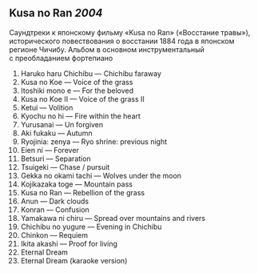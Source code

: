 ## Kusa no Ran *2004*

Саундтреки к японскому фильму «Kusa no Ran» («Восстание травы»), исторического повествования о восстании 1884 года в японском регионе Чичибу.
Альбом в основном инструментальный с преобладанием фортепиано

1. Haruko haru Chichibu — Chichibu faraway
2. Kusa no Koe — Voice of the grass
3. Itoshiki mono e — For the beloved
4. Kusa no Koe II — Voice of the grass II
5. Ketui — Volition
6. Kyochu no hi — Fire within the heart
7. Yurusanai — Un forgiven
8. Aki fukaku — Autumn
9. Ryojinia: zenya — Ryo shrine: previous night
10. Eien ni — Forever
11. Betsuri — Separation
12. Tsuigeki — Chase / pursuit
13. Gekka no okami tachi — Wolves under the moon
14. Kojikazaka toge — Mountain pass
15. Kusa no Ran — Rebellion of the grass
16. Anun — Dark clouds
17. Konran — Confusion
18. Yamakawa ni chiru — Spread over mountains and rivers
19. Chichibu no yugure — Evening in Chichibu
20. Chinkon — Requiem
21. Ikita akashi — Proof for living
22. Eternal Dream
23. Eternal Dream (karaoke version)
